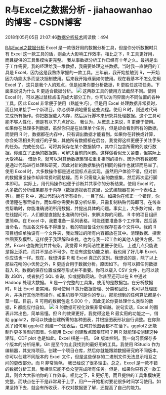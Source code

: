
# R与Excel之数据分析 - jiahaowanhao的博客 - CSDN博客


2018年05月05日 21:07:46[数据分析技术](https://me.csdn.net/jiahaowanhao)阅读数：494


[R与Excel之数据分析](http://cda.pinggu.org/view/25463.html)
Excel 是一款很好用的数据分析工具，但是你分析数据时只有 Excel 这一款工具的话，则会大大影响工作效率。相比之下，R 工具更好用，而且提供的工具集模块更完整。
我从事数据分析工作已经有十年之久。最初是出于工作需要，我的经理给我一堆数据，我需要处理这些数据。当时我一直使用的工具是 Excel，因为这是我熟练掌握的一款工具。三年前，我开始接触到 R，一开始因为功能太多而坚决抵制使用。后来我开始琢磨如何使用。现在我基本不怎么使用 Excel 了。这只是我个人的观点，但是如果你要分析数据，R 更胜任这项任务。下面来说说为什么 R 更适合数据分析。
![](http://www.cda.cn/uploadfile/image/20170422/20170422132149_71383.png)
这两款工具的使用方法截然不同。使用 Excel 时，可以通过鼠标点击完成大部分工作，你可以访问界面内不同位置的各种工具。因此 Excel 非常便于使用（熟能生巧），但是用 Excel 处理数据非常费时，而且如果接手一个新项目，你必须单调地重复这些流程。使用 R 时，则通过代码完成所有操作。你把数据载入内存，然后运行脚本来研究并处理数据。这个工具可能不够人性化，但是有以下几点好处。
我认为，从概念上来说，R 更便于使用。如果你在处理多列数据，虽然你只是在处理单个任务，但是却会看到所有的数据。而使用 R 时，数据都在内存中，只有调出数据才能看到。如果你在转换或计算，你会处理相关列或行的子集，其他所有数据都在后台。我觉得这样更便于关注手头的任务。完成任务后，可将其保存在某个数据帧中，其中只包含所需的列或行数据。你建立了正确的数据集，可解决当前的问题。这样做看似无关紧要，但实际上大受裨益。
借助 R，就可以对其他数据集轻松重复相同的操作。因为所有数据都是通过代码进行处理和研究，因此对新的数据集执行相同的操作也就轻而易举了。使用 Excel 时，大多数操作都是通过鼠标点击实现，虽然用户体验不错，但对新的数据重复操作却非常费时而枯燥。而 R 只需载入新的数据集，然后再次运行脚本即可。
实际上，用代码操作也便于诊断并共享你的分析结果。使用 Excel 时，大多数的分析结果都基于内存（数据透视表在这里，公式编辑器在另一个表格上等）。而在 R 中，通过代码执行所有操作，一目了然。如果你在修正一个错误，你很清楚在哪里操作，而如果你需要共享分析结果，只需复制粘贴代码即可。在线查找帮助时，你能准确说明所用数据，并提出具体的问题。事实上，大多数时候，你在线提问时，人们都是直接贴出准确的代码，来解决你的问题。
R 中的项目组织更简单。在 Excel 中，我要准备一系列表格，可能还要准备多个工作簿，然后适当命名，而且各文件名不得重复。我的项目备注分别保存在各个文件中。我的 R 项目组织单独设有一个文件夹，我处理过的所有内容都放在其中。清理数据、探索性图表及模型。这样便于我理解和查找，也为与我一起工作的其他人提供方便。当然，Excel 也能做到井井有条。我觉得 R 的简洁性更便于使用。
上述几点只能说是锦上添花，而并不是必不可少。在没有这些功能之前，我也用了好几年 Excel，你应该也一样。现在，我想讲讲 R 和 Excel 真正的区别。我想说的是，除了以上那些花哨的小优势之外，R 更适合用于数据分析。原因如下。
你可以把任何数据载入 R。数据的保存位置或保存形式并不重要。你可以载入 CSV 文件，也可以读取 JSON，或者执行 SQL 查询，抑或提取网站。你甚至还可以在 R 中通过 Hadoop 处理大数据。
R 是一个完整的工具集，使用的是数据包。在分析数据时，R 比 Excel 更实用。你可使用 R 执行数据管理、分类和回归，也可以处理图片，并执行其他所有操作。如果机器学习是你的专业，那能想到的任何算法都是小菜一碟。目前，R 可用的数据包逾 5,000 个，因此无论你要处理什么类型的数据，R 都能应付自如。
![](http://www.cda.cn/uploadfile/image/20170422/20170422132124_55168.png)
R 的数据可视化效果非常卓越。说句实话，Excel 的图表非常出色，简单易懂。但 R 的效果更好。我觉得这是 R 最实用的功能之一。借助 ggplot2，你可以快速创建所需的各种图表，并根据图表形状自行调整。在你熟悉了如何用 ggplot2 创建一个图表后，任何其他图表都不在话下。ggplot2 还能制作更多类型的图表。你能用 Excel 创建散点图矩阵吗？用 R 就能轻松创建这种矩阵，CDF plot 也是如此。Excel 棋差一招。
Git 版本控制。我一向习惯保存多个版本的分析结果。Git 是至今为止我找到的最好用的工具。我使用 RStudio 作为编辑器，其支持项目。创建一个项目仓库，然后你就能跟踪数据研究的不同版本。你可以创建不同版本的 Excel 文件，但是这些保存的二进制文件无法显示相互之间的更改部分。而 R 非常简单。
我已经说了很多理由。总之，Excel 是一款不错的数据分析工具。我相信它能不负众望完成所有任务。但是，如果你只有这一款工具，则会大大影响你的工作效率。相比之下，R 更好用，而且提供的工具集模块更完整。而缺点在于不是非常易于上手，用户一开始相对要花很多时间学习使用。如果坚持下去，就会有所收获，不仅对数据更了解，还提高了自己的能力。


